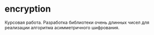 # encryption
Курсовая работа. Разработка библиотеки очень длинных чисел для реализации алгоритма асимметричного шифрования.
